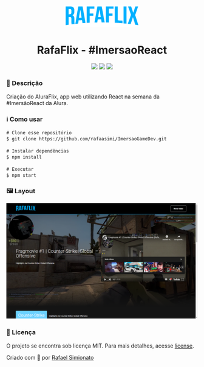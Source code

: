 <p align='center'><img width='200' src="./src/assets/img/Logo.png"/></p>
<h1 align='center'>RafaFlix - #ImersaoReact</h1>
<p align='center'>
<img src="https://img.shields.io/github/repo-size/rafaasimi/ImersaoReact">
<img src="https://img.shields.io/github/last-commit/rafaasimi/ImersaoReact">
<img src="https://img.shields.io/github/license/rafaasimi/ImersaoReact">
</p>

<h3>🔖 Descrição</h3>
<p>Criação do AluraFlix, app web utilizando React na semana da #ImersãoReact da Alura.<p>

<h3>ℹ️ Como usar</h3>

    # Clone esse repositório
    $ git clone https://github.com/rafaasimi/ImersaoGameDev.git
    
    # Instalar dependências
    $ npm install
    
    # Executar
    $ npm start

<h3>🖼 Layout</h3>
<img src="./src/assets/img/Layout.png">

<h3>📝 Licença</h3>
<p>O projeto se encontra sob licença MIT. Para mais detalhes, acesse <a href='LICENSE'>license<a>.</p>
<p>Criado com 💙 por <a href='https://github.com/rafaasimi/' target='blank'>Rafael Simionato</a></p>